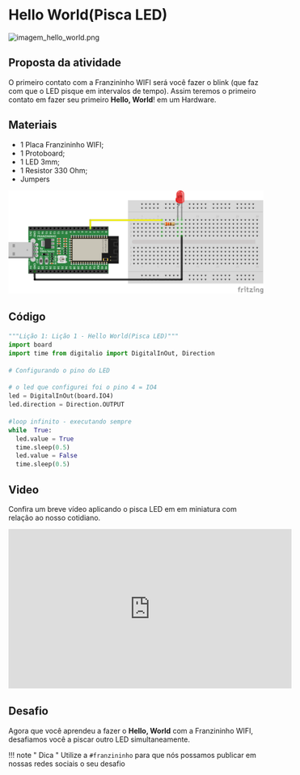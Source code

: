 # Hello World(Pisca LED)

![imagem_hello_world.png](img/01/imagem_hello_world.png)

## Proposta da atividade

 O primeiro contato com a Franzininho WIFI será você fazer o blink (que faz com que o LED pisque em intervalos de tempo). Assim teremos o primeiro contato em fazer seu primeiro **Hello, World**! em um Hardware.

## Materiais

-   1 Placa Franzininho WIFI;
-   1 Protoboard;
-   1 LED 3mm;
-   1 Resistor 330 Ohm;
-   Jumpers

![circuito](img/01/circuito.png)

## Código


```python
"""Lição 1: Lição 1 - Hello World(Pisca LED)"""  
import board  
import time from digitalio import DigitalInOut, Direction  

# Configurando o pino do LED

# o led que configurei foi o pino 4 = IO4  
led = DigitalInOut(board.IO4)  
led.direction = Direction.OUTPUT  

#loop infinito - executando sempre  
while  True:  
  led.value = True  
  time.sleep(0.5)  
  led.value = False  
  time.sleep(0.5)
```

## Video

Confira um breve vídeo aplicando o pisca LED em em miniatura com relação ao nosso cotidiano.

<iframe width="560" height="315" src="https://www.youtube.com/embed/tgY2_n1aOC4" title="YouTube video player" frameborder="0" allow="accelerometer; autoplay; clipboard-write; encrypted-media; gyroscope; picture-in-picture" allowfullscreen></iframe>

## Desafio

Agora que você aprendeu a fazer o **Hello, World** com a Franzininho WIFI, desafiamos você a piscar outro LED simultaneamente.


!!! note " Dica "
    Utilize a ```#franzininho```  para que nós possamos publicar em nossas redes sociais o seu desafio
